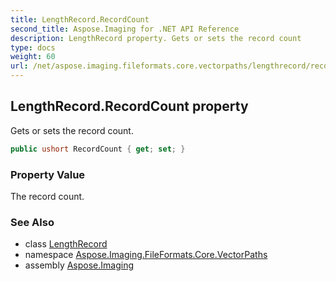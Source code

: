```yaml
---
title: LengthRecord.RecordCount
second_title: Aspose.Imaging for .NET API Reference
description: LengthRecord property. Gets or sets the record count
type: docs
weight: 60
url: /net/aspose.imaging.fileformats.core.vectorpaths/lengthrecord/recordcount/
---
```

## LengthRecord.RecordCount property

Gets or sets the record count.

```csharp
public ushort RecordCount { get; set; }
```

### Property Value

The record count.

### See Also

* class [LengthRecord](../)
* namespace [Aspose.Imaging.FileFormats.Core.VectorPaths](../../lengthrecord/)
* assembly [Aspose.Imaging](../../../)


